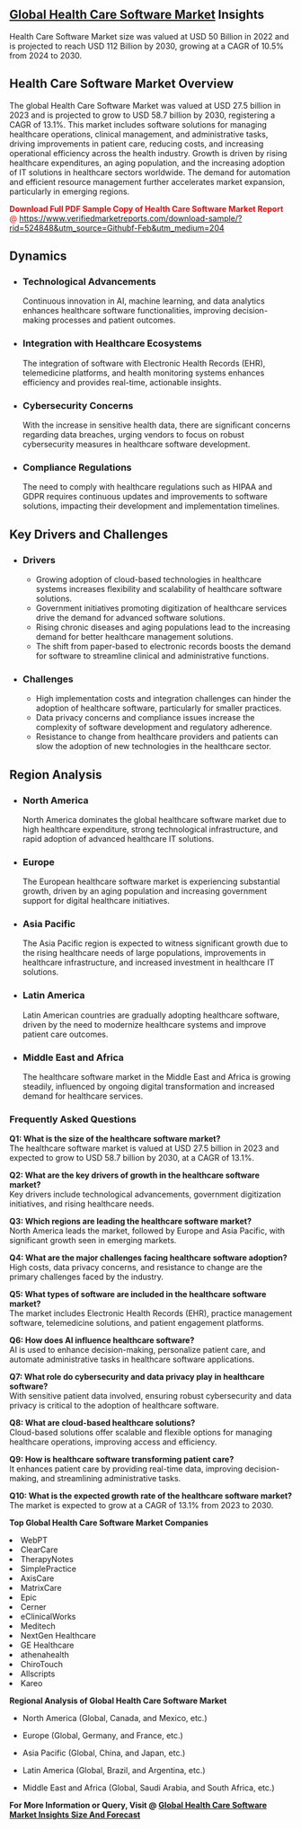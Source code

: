 <h2><a href="https://www.verifiedmarketreports.com/download-sample/?rid=524848&amp;utm_source=Githubf&amp;utm_medium=204" target="_blank">Global Health Care Software Market</a> Insights</h2><p>Health Care Software Market size was valued at USD 50 Billion in 2022 and is projected to reach USD 112 Billion by 2030, growing at a CAGR of 10.5% from 2024 to 2030.</p><p> <h2>Health Care Software Market Overview</h2> <p>The global Health Care Software Market was valued at USD 27.5 billion in 2023 and is projected to grow to USD 58.7 billion by 2030, registering a CAGR of 13.1%. This market includes software solutions for managing healthcare operations, clinical management, and administrative tasks, driving improvements in patient care, reducing costs, and increasing operational efficiency across the health industry. Growth is driven by rising healthcare expenditures, an aging population, and the increasing adoption of IT solutions in healthcare sectors worldwide. The demand for automation and efficient resource management further accelerates market expansion, particularly in emerging regions.</p> <p><p><span class=""><span style="color: #ff0000;"><strong>Download Full PDF Sample Copy of Health Care Software Market Report</strong> @ </span><a href="https://www.verifiedmarketreports.com/download-sample/?rid=524848&amp;utm_source=Githubf-Feb&amp;utm_medium=204" target="_blank">https://www.verifiedmarketreports.com/download-sample/?rid=524848&amp;utm_source=Githubf-Feb&amp;utm_medium=204</a></span></p></p> <h2>Dynamics</h2> <ul> <li><h3>Technological Advancements</h3> Continuous innovation in AI, machine learning, and data analytics enhances healthcare software functionalities, improving decision-making processes and patient outcomes.</li> <li><h3>Integration with Healthcare Ecosystems</h3> The integration of software with Electronic Health Records (EHR), telemedicine platforms, and health monitoring systems enhances efficiency and provides real-time, actionable insights.</li> <li><h3>Cybersecurity Concerns</h3> With the increase in sensitive health data, there are significant concerns regarding data breaches, urging vendors to focus on robust cybersecurity measures in healthcare software development.</li> <li><h3>Compliance Regulations</h3> The need to comply with healthcare regulations such as HIPAA and GDPR requires continuous updates and improvements to software solutions, impacting their development and implementation timelines.</li> </ul> <h2>Key Drivers and Challenges</h2> <ul> <li><h3>Drivers</h3> <ul> <li>Growing adoption of cloud-based technologies in healthcare systems increases flexibility and scalability of healthcare software solutions.</li> <li>Government initiatives promoting digitization of healthcare services drive the demand for advanced software solutions.</li> <li>Rising chronic diseases and aging populations lead to the increasing demand for better healthcare management solutions.</li> <li>The shift from paper-based to electronic records boosts the demand for software to streamline clinical and administrative functions.</li> </ul> </li> <li><h3>Challenges</h3> <ul> <li>High implementation costs and integration challenges can hinder the adoption of healthcare software, particularly for smaller practices.</li> <li>Data privacy concerns and compliance issues increase the complexity of software development and regulatory adherence.</li> <li>Resistance to change from healthcare providers and patients can slow the adoption of new technologies in the healthcare sector.</li> </ul> </li> </ul> <h2>Region Analysis</h2> <ul> <li><h3>North America</h3> North America dominates the global healthcare software market due to high healthcare expenditure, strong technological infrastructure, and rapid adoption of advanced healthcare IT solutions.</li> <li><h3>Europe</h3> The European healthcare software market is experiencing substantial growth, driven by an aging population and increasing government support for digital healthcare initiatives.</li> <li><h3>Asia Pacific</h3> The Asia Pacific region is expected to witness significant growth due to the rising healthcare needs of large populations, improvements in healthcare infrastructure, and increased investment in healthcare IT solutions.</li> <li><h3>Latin America</h3> Latin American countries are gradually adopting healthcare software, driven by the need to modernize healthcare systems and improve patient care outcomes.</li> <li><h3>Middle East and Africa</h3> The healthcare software market in the Middle East and Africa is growing steadily, influenced by ongoing digital transformation and increased demand for healthcare services.</li> </ul> <h3>Frequently Asked Questions</h3> <p><strong>Q1: What is the size of the healthcare software market?</strong><br> The healthcare software market is valued at USD 27.5 billion in 2023 and expected to grow to USD 58.7 billion by 2030, at a CAGR of 13.1%.</p> <p><strong>Q2: What are the key drivers of growth in the healthcare software market?</strong><br> Key drivers include technological advancements, government digitization initiatives, and rising healthcare needs.</p> <p><strong>Q3: Which regions are leading the healthcare software market?</strong><br> North America leads the market, followed by Europe and Asia Pacific, with significant growth seen in emerging markets.</p> <p><strong>Q4: What are the major challenges facing healthcare software adoption?</strong><br> High costs, data privacy concerns, and resistance to change are the primary challenges faced by the industry.</p> <p><strong>Q5: What types of software are included in the healthcare software market?</strong><br> The market includes Electronic Health Records (EHR), practice management software, telemedicine solutions, and patient engagement platforms.</p> <p><strong>Q6: How does AI influence healthcare software?</strong><br> AI is used to enhance decision-making, personalize patient care, and automate administrative tasks in healthcare software applications.</p> <p><strong>Q7: What role do cybersecurity and data privacy play in healthcare software?</strong><br> With sensitive patient data involved, ensuring robust cybersecurity and data privacy is critical to the adoption of healthcare software.</p> <p><strong>Q8: What are cloud-based healthcare solutions?</strong><br> Cloud-based solutions offer scalable and flexible options for managing healthcare operations, improving access and efficiency.</p> <p><strong>Q9: How is healthcare software transforming patient care?</strong><br> It enhances patient care by providing real-time data, improving decision-making, and streamlining administrative tasks.</p> <p><strong>Q10: What is the expected growth rate of the healthcare software market?</strong><br> The market is expected to grow at a CAGR of 13.1% from 2023 to 2030.</p> </p><p><strong>Top Global Health Care Software Market Companies</strong></p><div data-test-id=""><p><li>WebPT</li><li> ClearCare</li><li> TherapyNotes</li><li> SimplePractice</li><li> AxisCare</li><li> MatrixCare</li><li> Epic</li><li> Cerner</li><li> eClinicalWorks</li><li> Meditech</li><li> NextGen Healthcare</li><li> GE Healthcare</li><li> athenahealth</li><li> ChiroTouch</li><li> Allscripts</li><li> Kareo</li></p><div><strong>Regional Analysis of&nbsp;Global Health Care Software Market</strong></div><ul><li dir="ltr"><p dir="ltr">North America&nbsp;(Global, Canada, and Mexico, etc.)</p></li><li dir="ltr"><p dir="ltr">Europe (Global, Germany, and France, etc.)</p></li><li dir="ltr"><p dir="ltr">Asia Pacific&nbsp;(Global, China, and Japan, etc.)</p></li><li dir="ltr"><p dir="ltr">Latin America&nbsp;(Global, Brazil, and Argentina, etc.)</p></li><li dir="ltr">Middle East and Africa&nbsp;(Global, Saudi Arabia, and South Africa, etc.)</li></ul><p><strong>For More Information or Query, Visit @&nbsp;</strong><strong><a href="https://www.verifiedmarketreports.com/product/health-care-software-market/?utm_source=Githubf&amp;utm_medium=204" target="_blank">Global Health Care Software Market Insights Size And Forecast</a></strong></p></div>
